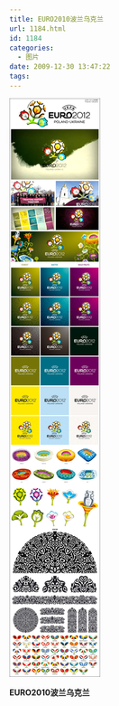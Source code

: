 ```yaml
---
title: EURO2010波兰乌克兰
url: 1184.html
id: 1184
categories:
  - 图片
date: 2009-12-30 13:47:22
tags:
---
```


![](/images/attachments/month_1001/y2010127134617.jpg)  

**EURO2010波兰乌克兰**